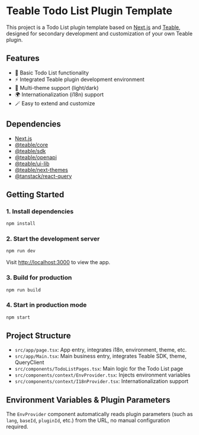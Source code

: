 # Teable Todo List Plugin Template

This project is a Todo List plugin template based on [Next.js](https://nextjs.org) and [Teable](https://teable.io), designed for secondary development and customization of your own Teable plugin.

## Features
- 📝 Basic Todo List functionality
- ⚡️ Integrated Teable plugin development environment
- 🌈 Multi-theme support (light/dark)
- 🌍 Internationalization (i18n) support
- 🪄 Easy to extend and customize

## Dependencies
- [Next.js](https://nextjs.org)
- [@teable/core](https://www.npmjs.com/package/@teable/core)
- [@teable/sdk](https://www.npmjs.com/package/@teable/sdk)
- [@teable/openapi](https://www.npmjs.com/package/@teable/openapi)
- [@teable/ui-lib](https://www.npmjs.com/package/@teable/ui-lib)
- [@teable/next-themes](https://www.npmjs.com/package/@teable/next-themes)
- [@tanstack/react-query](https://tanstack.com/query/latest)

## Getting Started

### 1. Install dependencies
```bash
npm install
```

### 2. Start the development server
```bash
npm run dev
```
Visit [http://localhost:3000](http://localhost:3000) to view the app.

### 3. Build for production
```bash
npm run build
```

### 4. Start in production mode
```bash
npm start
```

## Project Structure
- `src/app/page.tsx`: App entry, integrates i18n, environment, theme, etc.
- `src/app/Main.tsx`: Main business entry, integrates Teable SDK, theme, QueryClient
- `src/components/TodoListPages.tsx`: Main logic for the Todo List page
- `src/components/context/EnvProvider.tsx`: Injects environment variables
- `src/components/context/I18nProvider.tsx`: Internationalization support

## Environment Variables & Plugin Parameters
The `EnvProvider` component automatically reads plugin parameters (such as `lang`, `baseId`, `pluginId`, etc.) from the URL, no manual configuration required.
